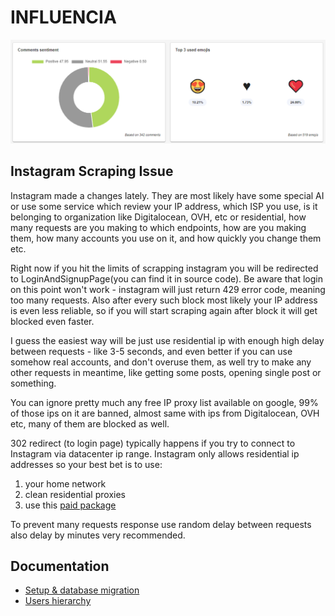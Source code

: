 # INFLUENCIA

![Influencia sentiments analytics](/docs/screenshots/influencia_sentiments_and_emojis.png)

## Instagram Scraping Issue

Instagram made a changes lately. They are most likely have some special AI or use some service which review your IP address, which ISP you use, is it belonging to organization like Digitalocean, OVH, etc or residential, how many requests are you making to which endpoints, how are you making them, how many accounts you use on it, and how quickly you change them etc.

Right now if you hit the limits of scrapping instagram you will be redirected to LoginAndSignupPage(you can find it in source code). Be aware that login on this point won't work - instagram will just return 429 error code, meaning too many requests. Also after every such block most likely your IP address is even less reliable, so if you will start scraping again after block it will get blocked even faster.

I guess the easiest way will be just use residential ip with enough high delay between requests - like 3-5 seconds, and even better if you can use somehow real accounts, and don't overuse them, as well try to make any other requests in meantime, like getting some posts, opening single post or something.

You can ignore pretty much any free IP proxy list available on google, 99% of those ips on it are banned, almost same with ips from Digitalocean, OVH etc, many of them are blocked as well.

302 redirect (to login page) typically happens if you try to connect to Instagram via datacenter ip range.
Instagram only allows residential ip addresses so your best bet is to use: 

1) your home network
2) clean residential proxies
3) use this [paid package](https://github.com/restyler/instagram-php-scraper)

To prevent many requests response use random delay between requests also delay by minutes very recommended.


## Documentation
* [Setup & database migration](/docs/setup.md)
* [Users hierarchy](/docs/users_hierarchy.md)
